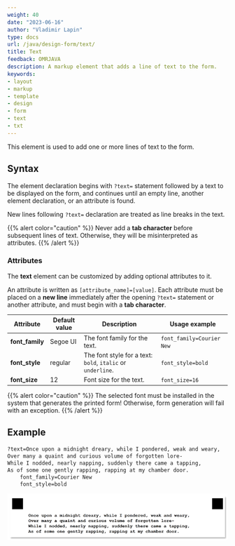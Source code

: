 ```yaml
---
weight: 40
date: "2023-06-16"
author: "Vladimir Lapin"
type: docs
url: /java/design-form/text/
title: Text
feedback: OMRJAVA
description: A markup element that adds a line of text to the form.
keywords:
- layout
- markup
- template
- design
- form
- text
- txt
---
```


This element is used to add one or more lines of text to the form.

## Syntax

The element declaration begins with `?text=` statement followed by a text to be displayed on the form, and continues until an empty line, another element declaration, or an attribute is found.

New lines following `?text=` declaration are treated as line breaks in the text.

{{% alert color="caution" %}} 
Never add a **tab character** before subsequent lines of text. Otherwise, they will be misinterpreted as attributes.
{{% /alert %}}

### Attributes

The **text** element can be customized by adding optional attributes to it.

An attribute is written as `[attribute_name]=[value]`. Each attribute must be placed on a **new line** immediately after the opening `?text=` statement or another attribute, and must begin with a **tab character**.

Attribute | Default value | Description | Usage example
--------- | ------------- | ----------- | -------------
**font_family** | Segoe UI | The font family for the text. | `font_family=Courier New`
**font_style** | regular | The font style for a text: `bold`, `italic` or `underline`. | `font_style=bold`
**font_size** | 12 | Font size for the text. | `font_size=16`

{{% alert color="caution" %}} 
The selected font must be installed in the system that generates the printed form! Otherwise, form generation will fail with an exception.
{{% /alert %}}

## **Example**

```text
?text=Once upon a midnight dreary, while I pondered, weak and weary,
Over many a quaint and curious volume of forgotten lore-
While I nodded, nearly napping, suddenly there came a tapping,
As of some one gently rapping, rapping at my chamber door.
	font_family=Courier New
	font_style=bold
```

![Text](text.png)
